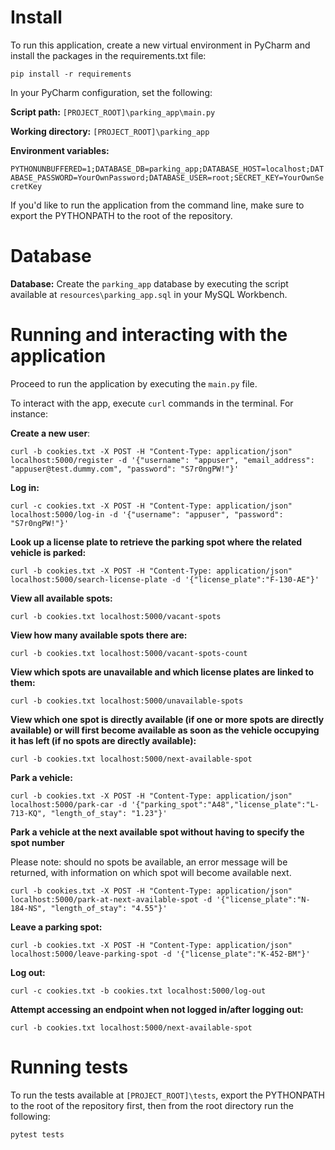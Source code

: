 # Install

To run this application, create a new virtual environment in PyCharm and install the packages in the requirements.txt file:

`pip install -r requirements`

In your PyCharm configuration, set the following:

**Script path:** `[PROJECT_ROOT]\parking_app\main.py`

**Working directory:** `[PROJECT_ROOT]\parking_app`

**Environment variables:**

`PYTHONUNBUFFERED=1;DATABASE_DB=parking_app;DATABASE_HOST=localhost;DATABASE_PASSWORD=YourOwnPassword;DATABASE_USER=root;SECRET_KEY=YourOwnSecretKey`

If you'd like to run the application from the command line, make sure to export the PYTHONPATH to the root of the repository.

# Database

**Database:** Create the `parking_app` database by executing the script available at `resources\parking_app.sql` in your MySQL Workbench.

# **Running and interacting with the application**

Proceed to run the application by executing the `main.py` file. 

To interact with the app, execute `curl` commands in the terminal. For instance:

**Create a new user**:

`curl -b cookies.txt -X POST -H "Content-Type: application/json" localhost:5000/register -d '{"username": "appuser", "email_address": "appuser@test.dummy.com", "password": "S7r0ngPW!"}'`

**Log in:**

`curl -c cookies.txt -X POST -H "Content-Type: application/json" localhost:5000/log-in -d '{"username": "appuser", "password": "S7r0ngPW!"}'`

**Look up a license plate to retrieve the parking spot where the related vehicle is parked:**

`curl -b cookies.txt -X POST -H "Content-Type: application/json" localhost:5000/search-license-plate -d '{"license_plate":"F-130-AE"}'`

**View all available spots:**

`curl -b cookies.txt localhost:5000/vacant-spots`

**View how many available spots there are:**

`curl -b cookies.txt localhost:5000/vacant-spots-count`

**View which spots are unavailable and which license plates are linked to them:**

`curl -b cookies.txt localhost:5000/unavailable-spots`

**View which one spot is directly available (if one or more spots are directly available) or will first become available as soon as the vehicle occupying it has left (if no spots are directly available):**

`curl -b cookies.txt localhost:5000/next-available-spot`

**Park a vehicle:**

`curl -b cookies.txt -X POST -H "Content-Type: application/json" localhost:5000/park-car -d '{"parking_spot":"A48","license_plate":"L-713-KQ", "length_of_stay": "1.23"}'`

**Park a vehicle at the next available spot without having to specify the spot number**

Please note: should no spots be available, an error message will be returned, with information on which spot will become available next.

`curl -b cookies.txt -X POST -H "Content-Type: application/json" localhost:5000/park-at-next-available-spot -d '{"license_plate":"N-184-NS", "length_of_stay": "4.55"}'`

**Leave a parking spot:**

`curl -b cookies.txt -X POST -H "Content-Type: application/json" localhost:5000/leave-parking-spot -d '{"license_plate":"K-452-BM"}'`

**Log out:**

`curl -c cookies.txt -b cookies.txt localhost:5000/log-out`

**Attempt accessing an endpoint when not logged in/after logging out:**

`curl -b cookies.txt localhost:5000/next-available-spot`

# Running tests

To run the tests available at `[PROJECT_ROOT]\tests`, export the PYTHONPATH to the root of the repository first, then from the root directory run the following:

`pytest tests`

